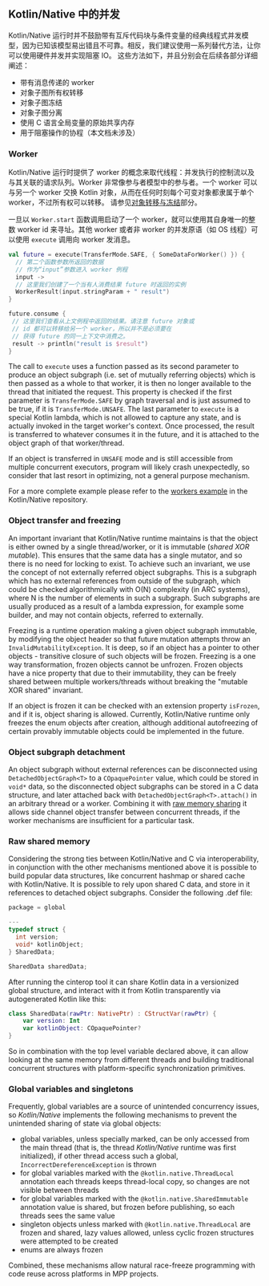 ## Kotlin/Native 中的并发

  Kotlin/Native 运行时并不鼓励<!--
 -->带有互斥代码块与条件变量的经典线程式并发模型，因为已知该模型<!--
 -->易出错且不可靠。相反，我们建议使用一系列<!--
 -->替代方法，让你可以使用硬件并发并实现阻塞 IO。
 这些方法如下，并且分别会在后续各部分详细阐述：
   * 带有消息传递的 worker
   * 对象子图所有权转移
   * 对象子图冻结
   * 对象子图分离
   * 使用 C 语言全局变量的原始共享内存
   * 用于阻塞操作的协程（本文档未涉及）


### Worker

  Kotlin/Native 运行时提供了 worker 的概念来取代线程：并发执行的<!--
 -->控制流以及与其关联的请求队列。Worker 非常像参与者模型<!--
 -->中的参与者。一个 worker 可以与另一个 worker 交换 Kotlin 对象，从而在任何时刻<!--
 -->每个可变对象都隶属于单个 worker，不过所有权可以转移。
 请参见[对象转移与冻结](#transfer)部分。

  一旦以 `Worker.start` 函数调用启动了一个 worker，就可以使用其自身唯一的整数
 worker id 来寻址。其他 worker 或者非 worker 的并发原语（如 OS 线程）可以<!--
 -->使用 `execute` 调用向 worker 发消息。
 

  
 ```kotlin
val future = execute(TransferMode.SAFE, { SomeDataForWorker() }) {
   // 第二个函数参数所返回的数据
   // 作为“input”参数进入 worker 例程
   input ->
   // 这里我们创建了一个当有人消费结果 future 时返回的实例
   WorkerResult(input.stringParam + " result")
}

future.consume {
  // 这里我们查看从上文例程中返回的结果。请注意 future 对象或
  // id 都可以转移给另一个 worker，所以并不是必须要在
  // 获得 future 的同一上下文中消费之。
  result -> println("result is $result")
}
```



 The call to `execute` uses a function passed as its second parameter to produce an object subgraph
 (i.e. set of mutually referring objects) which is then passed as a whole to that worker, it is then no longer
 available to the thread that initiated the request. This property is checked if the first parameter
 is `TransferMode.SAFE` by graph traversal and is just assumed to be true, if it is `TransferMode.UNSAFE`.
 The last parameter to `execute` is a special Kotlin lambda, which is not allowed to capture any state,
 and is actually invoked in the target worker's context. Once processed, the result is transferred to whatever consumes
 it in the future, and it is attached to the object graph of that worker/thread.

  If an object is transferred in `UNSAFE` mode and is still accessible from multiple concurrent executors,
 program will likely crash unexpectedly, so consider that last resort in optimizing, not a general purpose
 mechanism.

  For a more complete example please refer to the [workers example](https://github.com/JetBrains/kotlin-native/tree/master/samples/workers)
 in the Kotlin/Native repository.

<a name="transfer"></a>
### Object transfer and freezing

   An important invariant that Kotlin/Native runtime maintains is that the object is either owned by a single
  thread/worker, or it is immutable (_shared XOR mutable_). This ensures that the same data has a single mutator, and so there is no need for locking to exist. To achieve such an invariant, we use the concept of not externally referred object subgraphs.
  This is a subgraph which has no external references from outside of the subgraph, which could be checked
  algorithmically with O(N) complexity (in ARC systems), where N is the number of elements in such a subgraph.
  Such subgraphs are usually produced as a result of a lambda expression, for example some builder, and may not
  contain objects, referred to externally.

   Freezing is a runtime operation making a given object subgraph immutable, by modifying the object header
  so that future mutation attempts throw an `InvalidMutabilityException`. It is deep, so
  if an object has a pointer to other objects - transitive closure of such objects will be frozen.
  Freezing is a one way transformation, frozen objects cannot be unfrozen. Frozen objects have a nice
  property that due to their immutability, they can be freely shared between multiple workers/threads
  without breaking the "mutable XOR shared" invariant.

   If an object is frozen it can be checked with an extension property `isFrozen`, and if it is, object sharing
 is allowed. Currently, Kotlin/Native runtime only freezes the enum objects after creation, although additional
 autofreezing of certain provably immutable objects could be implemented in the future.

<a name="detach"></a>
### Object subgraph detachment

   An object subgraph without external references can be disconnected using `DetachedObjectGraph<T>` to
  a `COpaquePointer` value, which could be stored in `void*` data, so the disconnected object subgraphs
  can be stored in a C data structure, and later attached back with `DetachedObjectGraph<T>.attach()` in an arbitrary thread
  or a worker. Combining it with [raw memory sharing](#shared) it allows side channel object transfer between
  concurrent threads, if the worker mechanisms are insufficient for a particular task.


<a name="shared"></a>
### Raw shared memory

  Considering the strong ties between Kotlin/Native and C via interoperability, in conjunction with the other mechanisms
 mentioned above it is possible to build popular data structures, like concurrent hashmap or shared cache with
 Kotlin/Native. It is possible to rely upon shared C data, and store in it references to detached object subgraphs.
 Consider the following .def file:
 


```c
package = global

---
typedef struct {
  int version;
  void* kotlinObject;
} SharedData;

SharedData sharedData;
```



After running the cinterop tool it can share Kotlin data in a versionized global structure,
and interact with it from Kotlin transparently via autogenerated Kotlin like this:



```kotlin
class SharedData(rawPtr: NativePtr) : CStructVar(rawPtr) {
    var version: Int
    var kotlinObject: COpaquePointer?
}
```



So in combination with the top level variable declared above, it can allow looking at the same memory from different
threads and building traditional concurrent structures with platform-specific synchronization primitives.

<a name="top_level"></a>
### Global variables and singletons

  Frequently, global variables are a source of unintended concurrency issues, so _Kotlin/Native_ implements
the following mechanisms to prevent the unintended sharing of state via global objects:

   * global variables, unless specially marked, can be only accessed from the main thread (that is, the thread
   _Kotlin/Native_ runtime was first initialized), if other thread access such a global, `IncorrectDereferenceException` is thrown
   * for global variables marked with the `@kotlin.native.ThreadLocal` annotation each threads keeps thread-local copy,
   so changes are not visible between threads
   * for global variables marked with the `@kotlin.native.SharedImmutable` annotation value is shared, but frozen
   before publishing, so each threads sees the same value
   * singleton objects unless marked with `@kotlin.native.ThreadLocal` are frozen and shared, lazy values allowed,
   unless cyclic frozen structures were attempted to be created
   * enums are always frozen

 Combined, these mechanisms allow natural race-freeze programming with code reuse across platforms in MPP projects.
